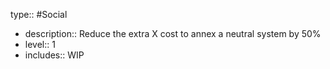 type:: #Social

- description:: Reduce the extra X cost to annex a neutral system by 50%
- level:: 1
- includes:: WIP